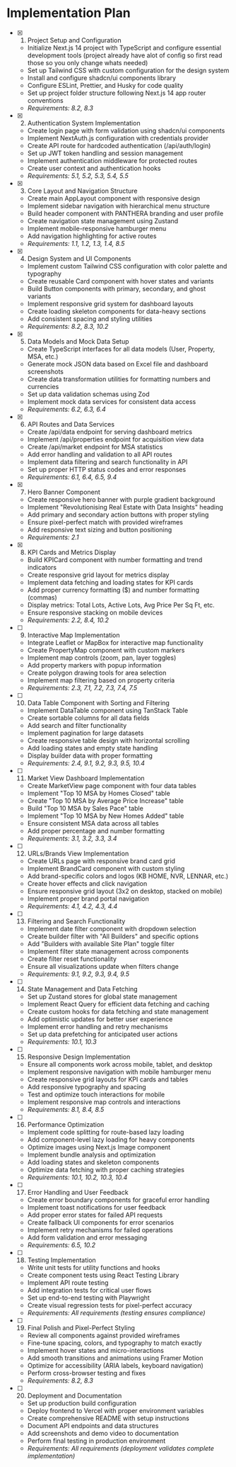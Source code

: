 # Implementation Plan

- [x] 1. Project Setup and Configuration
  - Initialize Next.js 14 project with TypeScript and configure essential development tools (project already have alot of config so first read those so you only change whats needed)
  - Set up Tailwind CSS with custom configuration for the design system
  - Install and configure shadcn/ui components library
  - Configure ESLint, Prettier, and Husky for code quality
  - Set up project folder structure following Next.js 14 app router conventions
  - _Requirements: 8.2, 8.3_

- [x] 2. Authentication System Implementation
  - Create login page with form validation using shadcn/ui components
  - Implement NextAuth.js configuration with credentials provider
  - Create API route for hardcoded authentication (/api/auth/login)
  - Set up JWT token handling and session management
  - Implement authentication middleware for protected routes
  - Create user context and authentication hooks
  - _Requirements: 5.1, 5.2, 5.3, 5.4, 5.5_

- [x] 3. Core Layout and Navigation Structure
  - Create main AppLayout component with responsive design
  - Implement sidebar navigation with hierarchical menu structure
  - Build header component with PANTHERA branding and user profile
  - Create navigation state management using Zustand
  - Implement mobile-responsive hamburger menu
  - Add navigation highlighting for active routes
  - _Requirements: 1.1, 1.2, 1.3, 1.4, 8.5_

- [x] 4. Design System and UI Components
  - Implement custom Tailwind CSS configuration with color palette and typography
  - Create reusable Card component with hover states and variants
  - Build Button components with primary, secondary, and ghost variants
  - Implement responsive grid system for dashboard layouts
  - Create loading skeleton components for data-heavy sections
  - Add consistent spacing and styling utilities
  - _Requirements: 8.2, 8.3, 10.2_

- [x] 5. Data Models and Mock Data Setup
  - Create TypeScript interfaces for all data models (User, Property, MSA, etc.)
  - Generate mock JSON data based on Excel file and dashboard screenshots
  - Create data transformation utilities for formatting numbers and currencies
  - Set up data validation schemas using Zod
  - Implement mock data services for consistent data access
  - _Requirements: 6.2, 6.3, 6.4_

- [x] 6. API Routes and Data Services
  - Create /api/data endpoint for serving dashboard metrics
  - Implement /api/properties endpoint for acquisition view data
  - Create /api/market endpoint for MSA statistics
  - Add error handling and validation to all API routes
  - Implement data filtering and search functionality in API
  - Set up proper HTTP status codes and error responses
  - _Requirements: 6.1, 6.4, 6.5, 9.4_

- [x] 7. Hero Banner Component
  - Create responsive hero banner with purple gradient background
  - Implement "Revolutionising Real Estate with Data Insights" heading
  - Add primary and secondary action buttons with proper styling
  - Ensure pixel-perfect match with provided wireframes
  - Add responsive text sizing and button positioning
  - _Requirements: 2.1_

- [x] 8. KPI Cards and Metrics Display
  - Build KPICard component with number formatting and trend indicators
  - Create responsive grid layout for metrics display
  - Implement data fetching and loading states for KPI cards
  - Add proper currency formatting ($) and number formatting (commas)
  - Display metrics: Total Lots, Active Lots, Avg Price Per Sq Ft, etc.
  - Ensure responsive stacking on mobile devices
  - _Requirements: 2.2, 8.4, 10.2_

- [ ] 9. Interactive Map Implementation
  - Integrate Leaflet or MapBox for interactive map functionality
  - Create PropertyMap component with custom markers
  - Implement map controls (zoom, pan, layer toggles)
  - Add property markers with popup information
  - Create polygon drawing tools for area selection
  - Implement map filtering based on property criteria
  - _Requirements: 2.3, 7.1, 7.2, 7.3, 7.4, 7.5_

- [ ] 10. Data Table Component with Sorting and Filtering
  - Implement DataTable component using TanStack Table
  - Create sortable columns for all data fields
  - Add search and filter functionality
  - Implement pagination for large datasets
  - Create responsive table design with horizontal scrolling
  - Add loading states and empty state handling
  - Display builder data with proper formatting
  - _Requirements: 2.4, 9.1, 9.2, 9.3, 9.5, 10.4_

- [ ] 11. Market View Dashboard Implementation
  - Create MarketView page component with four data tables
  - Implement "Top 10 MSA by Homes Closed" table
  - Create "Top 10 MSA by Average Price Increase" table
  - Build "Top 10 MSA by Sales Pace" table
  - Implement "Top 10 MSA by New Homes Added" table
  - Ensure consistent MSA data across all tables
  - Add proper percentage and number formatting
  - _Requirements: 3.1, 3.2, 3.3, 3.4_

- [ ] 12. URLs/Brands View Implementation
  - Create URLs page with responsive brand card grid
  - Implement BrandCard component with custom styling
  - Add brand-specific colors and logos (KB HOME, NVR, LENNAR, etc.)
  - Create hover effects and click navigation
  - Ensure responsive grid layout (3x2 on desktop, stacked on mobile)
  - Implement proper brand portal navigation
  - _Requirements: 4.1, 4.2, 4.3, 4.4_

- [ ] 13. Filtering and Search Functionality
  - Implement date filter component with dropdown selection
  - Create builder filter with "All Builders" and specific options
  - Add "Builders with available Site Plan" toggle filter
  - Implement filter state management across components
  - Create filter reset functionality
  - Ensure all visualizations update when filters change
  - _Requirements: 9.1, 9.2, 9.3, 9.4, 9.5_

- [ ] 14. State Management and Data Fetching
  - Set up Zustand stores for global state management
  - Implement React Query for efficient data fetching and caching
  - Create custom hooks for data fetching and state management
  - Add optimistic updates for better user experience
  - Implement error handling and retry mechanisms
  - Set up data prefetching for anticipated user actions
  - _Requirements: 10.1, 10.3_

- [ ] 15. Responsive Design Implementation
  - Ensure all components work across mobile, tablet, and desktop
  - Implement responsive navigation with mobile hamburger menu
  - Create responsive grid layouts for KPI cards and tables
  - Add responsive typography and spacing
  - Test and optimize touch interactions for mobile
  - Implement responsive map controls and interactions
  - _Requirements: 8.1, 8.4, 8.5_

- [ ] 16. Performance Optimization
  - Implement code splitting for route-based lazy loading
  - Add component-level lazy loading for heavy components
  - Optimize images using Next.js Image component
  - Implement bundle analysis and optimization
  - Add loading states and skeleton components
  - Optimize data fetching with proper caching strategies
  - _Requirements: 10.1, 10.2, 10.3, 10.4_

- [ ] 17. Error Handling and User Feedback
  - Create error boundary components for graceful error handling
  - Implement toast notifications for user feedback
  - Add proper error states for failed API requests
  - Create fallback UI components for error scenarios
  - Implement retry mechanisms for failed operations
  - Add form validation and error messaging
  - _Requirements: 6.5, 10.2_

- [ ] 18. Testing Implementation
  - Write unit tests for utility functions and hooks
  - Create component tests using React Testing Library
  - Implement API route testing
  - Add integration tests for critical user flows
  - Set up end-to-end testing with Playwright
  - Create visual regression tests for pixel-perfect accuracy
  - _Requirements: All requirements (testing ensures compliance)_

- [ ] 19. Final Polish and Pixel-Perfect Styling
  - Review all components against provided wireframes
  - Fine-tune spacing, colors, and typography to match exactly
  - Implement hover states and micro-interactions
  - Add smooth transitions and animations using Framer Motion
  - Optimize for accessibility (ARIA labels, keyboard navigation)
  - Perform cross-browser testing and fixes
  - _Requirements: 8.2, 8.3_

- [ ] 20. Deployment and Documentation
  - Set up production build configuration
  - Deploy frontend to Vercel with proper environment variables
  - Create comprehensive README with setup instructions
  - Document API endpoints and data structures
  - Add screenshots and demo video to documentation
  - Perform final testing in production environment
  - _Requirements: All requirements (deployment validates complete implementation)_
